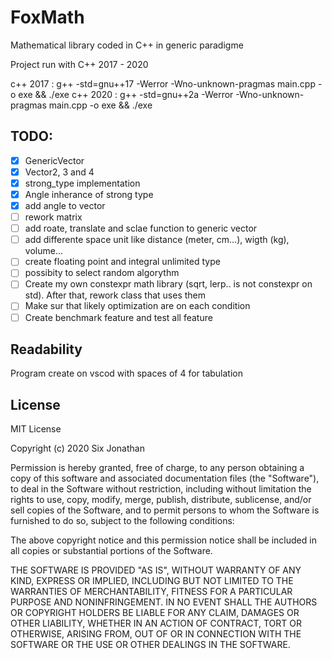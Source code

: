 # FoxMath
Mathematical library coded in C++ in generic paradigme

Project run with C++ 2017 - 2020

c++ 2017 : g++ -std=gnu++17 -Werror -Wno-unknown-pragmas main.cpp -o exe && ./exe
c++ 2020 : g++ -std=gnu++2a -Werror -Wno-unknown-pragmas main.cpp -o exe && ./exe

## TODO:

- [x] GenericVector
- [x] Vector2, 3 and 4
- [x] strong_type implementation
- [x] Angle inherance of strong type
- [x] add angle to vector
- [ ] rework matrix
- [ ] add roate, translate and sclae function to generic vector
- [ ] add differente space unit like distance (meter, cm...), wigth (kg), volume...
- [ ] create floating point and integral unlimited type
- [ ] possibity to select random algorythm
- [ ] Create my own constexpr math library (sqrt, lerp.. is not constexpr on std). After that, rework class that uses them
- [ ] Make sur that likely optimization are on each condition
- [ ] Create benchmark feature and test all feature

## Readability
Program create on vscod with spaces of 4 for tabulation

## License
MIT License

Copyright (c) 2020 Six Jonathan

Permission is hereby granted, free of charge, to any person obtaining a copy
of this software and associated documentation files (the "Software"), to deal
in the Software without restriction, including without limitation the rights
to use, copy, modify, merge, publish, distribute, sublicense, and/or sell
copies of the Software, and to permit persons to whom the Software is
furnished to do so, subject to the following conditions:

The above copyright notice and this permission notice shall be included in all
copies or substantial portions of the Software.

THE SOFTWARE IS PROVIDED "AS IS", WITHOUT WARRANTY OF ANY KIND, EXPRESS OR
IMPLIED, INCLUDING BUT NOT LIMITED TO THE WARRANTIES OF MERCHANTABILITY,
FITNESS FOR A PARTICULAR PURPOSE AND NONINFRINGEMENT. IN NO EVENT SHALL THE
AUTHORS OR COPYRIGHT HOLDERS BE LIABLE FOR ANY CLAIM, DAMAGES OR OTHER
LIABILITY, WHETHER IN AN ACTION OF CONTRACT, TORT OR OTHERWISE, ARISING FROM,
OUT OF OR IN CONNECTION WITH THE SOFTWARE OR THE USE OR OTHER DEALINGS IN THE
SOFTWARE.
